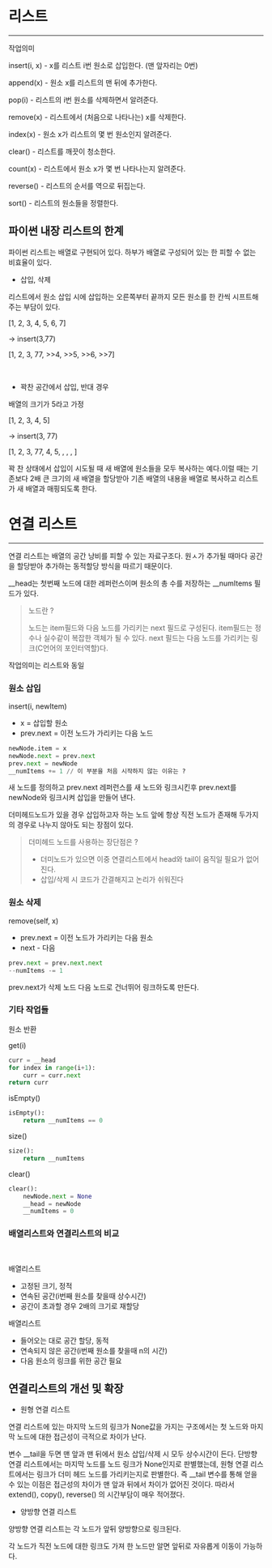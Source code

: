 # 리스트

---

작업의미

insert(i, x) - x를 리스트 i번 원소로 삽입한다. (맨 앞자리는 0번)

append(x) - 원소 x를 리스트의 맨 뒤에 추가한다.

pop(i) - 리스트의 i번 원소를 삭제하면서 알려준다.

remove(x) - 리스트에서 (처음으로 나타나는) x를 삭제한다.

index(x) - 원소 x가 리스트의 몇 번 원소인지 알려준다.

clear() - 리스트를 깨끗이 청소한다.

count(x) - 리스트에서 원소 x가 몇 번 나타나는지 알려준다.

reverse() - 리스트의 순서를 역으로 뒤집는다.

sort() - 리스트의 원소들을 정렬한다.



## 파이썬 내장 리스트의 한계

파이썬 리스트는 배열로 구현되어 있다. 하부가 배열로 구성되어 있는 한 피할 수 없는 비효율이 있다.

- 삽입, 삭제


리스트에서 원소 삽입 시에 삽입하는 오른쪽부터 끝까지 모든 원소를 한 칸씩 시프트해주는 부담이 있다.

[1, 2, 3, 4, 5, 6, 7]

-> insert(3,77)

[1, 2, 3, 77, >>4, >>5, >>6, >>7]

<br>


- 꽉찬 공간에서 삽입, 반대 경우

배열의 크기가 5라고 가정

[1, 2, 3, 4, 5]

-> insert(3, 77)

[1, 2, 3, 77, 4, 5, , , , ]

꽉 찬 상태에서 삽입이 시도될 때 새 배열에 원소들을 모두 복사하는 예다.이럴 때는 기존보다 2배 큰 크기의 새 배열을 할당받아 기존 배열의 내용을 배열로 복사하고 리스트가 새
배열과 매핑되도록 한다.


# 연결 리스트

---

연결 리스트는 배열의 공간 낭비를 피할 수 있는 자료구조다. 원ㅅ가 추가될 때마다 공간을 할당받아 추가하는 동적할당 방식을 따르기 때문이다.

__head는 첫번째 노드에 대한 레퍼런스이며 원소의 총 수를 저장하는 __numItems 필드가 있다.

> 노드란 ?
>
>노드는 item필드와 다음 노드를 가리키는 next 필드로 구성된다. item필드는 정수나 실수같이 복잡한 객체가 될 수 있다.
next 필드는 다음 노드를 가리키는 링크(C언어의 포인터역할)다.


작업의미는 리스트와 동일

### 원소 삽입

insert(i, newItem)

- x = 삽입할 원소
- prev.next = 이전 노드가 가리키는 다음 노드

```python
newNode.item = x
newNode.next = prev.next
prev.next = newNode
__numItems += 1 // 이 부분을 처음 시작하지 않는 이유는 ?
```

새 노드를 정의하고 prev.next 레퍼런스를 새 노드와 링크시킨후 prev.next를 newNode와 링크시켜 삽입을 만들어 낸다.

더미헤드노드가 있을 경우 삽입하고자 하는 노드 앞에 항상 직전 노드가 존재해 두가지의 경우로 나누지 않아도 되는 장점이 있다.

>더미헤드 노드를 사용하는 장단점은 ?
>
> - 더미노드가 있으면 이중 연결리스트에서 head와 tail이 움직일 필요가 없어진다.
> - 삽입/삭제 시 코드가 간결해지고 논리가 쉬워진다


### 원소 삭제

remove(self, x)

- prev.next = 이전 노드가 가리키는 다음 원소
- next - 다음


```python
prev.next = prev.next.next
--numItems -= 1
```

prev.next가 삭제 노드 다음 노드로 건너뛰어 링크하도록 만든다.

### 기타 작업들

원소 반환

get(i)

```python
curr = __head
for index in range(i+1):
    curr = curr.next
return curr
```

isEmpty()

```python
isEmpty():
    return __numItems == 0
```

size()

```python
size():
    return __numItems
```

clear()

```python
clear():
    newNode.next = None
    __head = newNode
    __numItems = 0
```

### 배열리스트와 연결리스트의 비교

<br>

배열리스트
- 고정된 크기, 정적
- 연속된 공간(i번째 원소를 찾을때 상수시간)
- 공간이 초과할 경우 2배의 크기로 재할당

배열리스트
- 들어오는 대로 공간 할당, 동적
- 연속되지 않은 공간(i번째 원소를 찾을때 n의 시간)
- 다음 원소의 링크를 위한 공간 필요


## 연결리스트의 개선 및 확장

- 원형 연결 리스트

연결 리스트에 있는 마지막 노드의 링크가 None값을 가지는 구조에서는 첫 노드와 마지막 노드에 대한 접근성이 극적으로 차이가 난다.

변수 __tail을 두면 맨 앞과 맨 뒤에서 원소 삽입/삭제 시 모두 상수시간이 든다. 단방향 연결 리스트에서는 마지막 노드를 노드 링크가 None인지로
판별했는데, 원형 연결 리스트에서는 링크가 더미 헤드 노드를 가리키는지로 판별한다.
즉 __tail 변수를 통해 얻을 수 있는 이점은 접근성의 차이가 맨 앞과 뒤에서 차이가 없어진 것이다. 따라서 extend(), copy(), reverse() 의 시간부담이
매우 적어졌다.

- 양방향 연결 리스트

양방향 연결 리스트는 각 노드가 앞뒤 양방향으로 링크된다.

각 노드가 직전 노드에 대한 링크도 가져 한 노드만 알면 앞뒤로 자유롭게 이동이 가능하다.